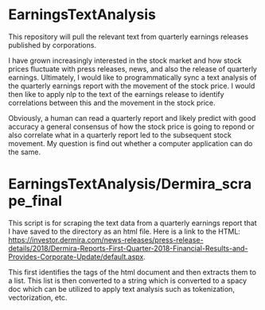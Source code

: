 # EarningsTextAnalysis
This repository will pull the relevant text from quarterly earnings releases published by corporations. 

I have grown increasingly interested in the stock market and how stock prices fluctuate with press releases, news, and also the release of quarterly earnings. Ultimately, I would like to programmatically sync a text analysis of the quarterly earnings report with the movement of the stock price. I would then like to apply nlp to the text of the earnings release to identify correlations between this and the movement in the stock price. 

Obviously, a human can read a quarterly report and likely predict with good accuracy a general consensus of how the stock price is going to repond or also correlate what in a quarterly report led to the subsequent stock movement. My question is find out whether a computer application can do the same. 

# EarningsTextAnalysis/Dermira_scrape_final
This script is for scraping the text data from a quarterly earnings report that I have saved to the directory as an html file. Here is a link to the HTML: https://investor.dermira.com/news-releases/press-release-details/2018/Dermira-Reports-First-Quarter-2018-Financial-Results-and-Provides-Corporate-Update/default.aspx. 

This first identifies the tags of the html document and then extracts them to a list. This list is then converted to a string which is converted to a spacy doc which can be utilized to apply text analysis such as tokenization, vectorization, etc. 
